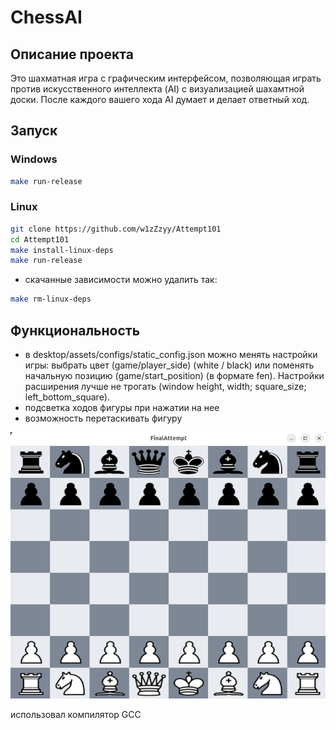 # ChessAI 

## Описание проекта 
Это шахматная игра с графическим интерфейсом, позволяющая играть против искусственного интеллекта (AI) с визуализацией шахамтной доски. После каждого вашего хода AI думает и делает ответный ход.

## Запуск 
### Windows
```bash 
make run-release
```
### Linux 
```bash
git clone https://github.com/w1zZzyy/Attempt101 
cd Attempt101
make install-linux-deps 
make run-release
```
- скачанные зависимости можно удалить так: 
```bash 
make rm-linux-deps 
```


## Функциональность 
- в desktop/assets/configs/static_config.json можно менять настройки игры: выбрать цвет (game/player_side) (white / black) или поменять начальную позицию (game/start_position) (в формате fen). Настройки расширения лучше не трогать (window height, width; square_size; left_bottom_square).
- подсветка ходов фигуры при нажатии на нее
- возможность перетаскивать фигуру

![Окно Игры](docs/game_window_inital.png)


использовал компилятор GCC